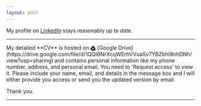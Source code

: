 ```yaml
---
layout: post
---
```


My profile on [LinkedIn](https://www.linkedin.com/in/debanik09/) stays reasonably up to date.

<hr>
My detailed **CV** is hosted on <img src="/google-drive.svg" width="14" height="14" style="vertical-align:middle"> [Google Drive](https://drive.google.com/file/d/1QQIBNrXcqWErhVVuaSv7YBZbhI8nhDNh/view?usp=sharing) and contains personal information like my phone number, address, and personal email. You need to 'Request access' to view it. Please include your name, email, and details in the message box and I will either provide you access or send you the updated version by email. <br>

Thank you.
<hr>
